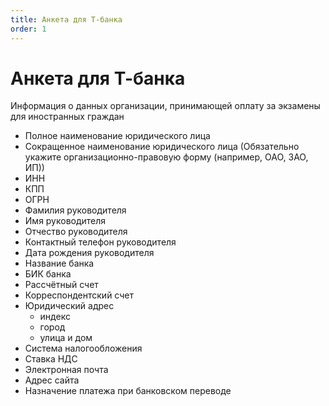 ```yaml
---
title: Анкета для Т-банка
order: 1
---
```


# Анкета для Т-банка

Информация о данных организации, принимающей оплату за экзамены для иностранных граждан

* Полное наименование юридического лица
* Сокращенное наименование юридического лица (Обязательно укажите организационно-правовую форму (например, ОАО, ЗАО, ИП))
* ИНН
* КПП
* ОГРН
* Фамилия руководителя
* Имя руководителя
* Отчество руководителя
* Контактный телефон руководителя
* Дата рождения руководителя
* Название банка
* БИК банка
* Рассчётный счет
* Корреспондентский счет
* Юридический адрес
  * индекс
  * город
  * улица и дом
* Система налогообложения
* Ставка НДС
* Электронная почта
* Адрес сайта
* Назначение платежа при банковском переводе